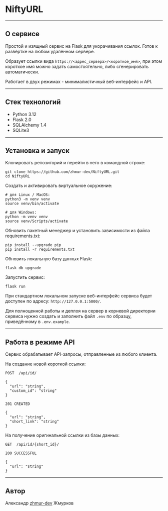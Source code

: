 # NiftyURL

---

## О сервисе

Простой и изящный сервис на Flask для укорачивания ссылок. Готов к развёртке на любом удалённом сервере.

Образует ссылки вида ``https://<адрес_сервера>/<короткое_имя>``, при этом короткое имя можно задать самостоятельно, либо сгенерировать автоматически.

Работает в двух режимах - минималистичный веб-интерфейс и API.

---

## Стек технологий

* Python 3.12
* Flask 2.0
* SQLAlchemy 1.4
* SQLite3

---

## Установка и запуск

Клонировать репозиторий и перейти в него в командной строке:

```
git clone https://github.com/zhmur-dev/NiftyURL.git
cd NiftyURL
```

Создать и активировать виртуальное окружение:

```
# для Linux / MacOS:
python3 -m venv venv
source venv/bin/activate

# для Windows:
python -m venv venv
source venv/Scripts/activate
```

Обновить пакетный менеджер и установить зависимости из файла requirements.txt:

```
pip install --upgrade pip
pip install -r requirements.txt
```

Обновить локальную базу данных Flask:

```
flask db upgrade
```

Запустить сервис:

```
flask run
```

При стандартном локальном запуске веб-интерфейс сервиса будет доступен по адресу: `http://127.0.0.1:5000/`.

Для полноценной работы и деплоя на сервер в корневой директории сервиса нужно создать и заполнить файл `.env` по образцу, приведённому в `.env.example`.

---

## Работа в режиме API

Сервис обрабатывает API-запросы, отправленные из любого клиента.

На создание новой короткой ссылки:
```
POST  /api/id/

{
  "url": "string",
  "custom_id": "string"
}
```
```
201 CREATED

{
  "url": "string",
  "short_link": "string"
}
```

На получение оригинальной ссылки из базы данных:
```
GET  /api/id/{short_id}/
```
```
200 SUCCESSFUL

{
  "url": "string"
}
```

---

## Автор
Александр [zhmur-dev](https://github.com/zhmur-dev) Жмурков
